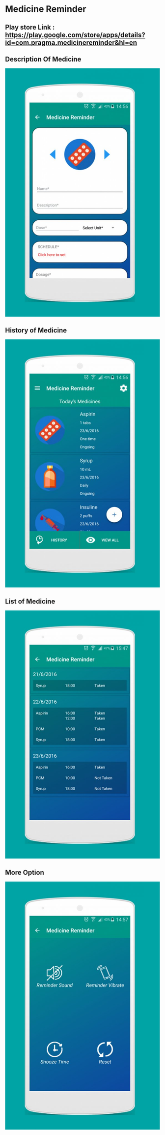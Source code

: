 # Medicine Reminder
## Play store Link : https://play.google.com/store/apps/details?id=com.pragma.medicinereminder&hl=en
## Description Of Medicine
![Welcome Menu Outcome](Images/DescriptionofMedicine.jpg)

## History of Medicine
![Welcome Menu Outcome](Images/HistoryPage.jpg)

## List of Medicine
![Welcome Menu Outcome](Images/ListofMedicine.jpg)

## More Option
![Welcome Menu Outcome](Images/MoreOption.jpg)
